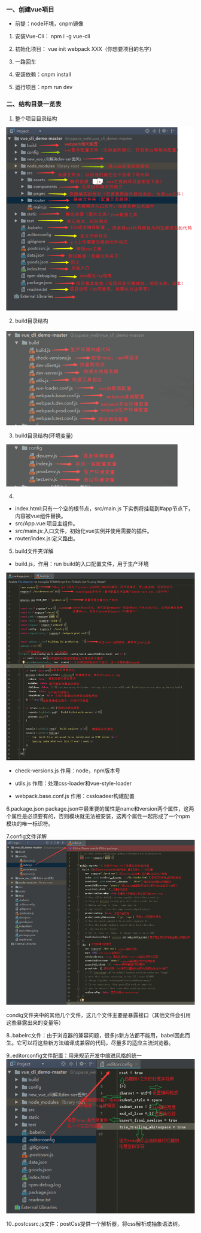 ### 一、创建vue项目

* 前提：node环境，cnpm镜像

1. 安装Vue-Cli：    npm i -g vue-cli

2. 初始化项目： vue init webpack XXX（你想要项目的名字）

3. 一路回车

4. 安装依赖：cnpm install

5. 运行项目：npm run dev

### 二、结构目录一览表

1. 整个项目目录结构
<img src="proImgs/1.png">

2. build目录结构
<img src="proImgs/build.png">

3. build目录结构(环境变量)
<img src="proImgs/config.png">

4. 
* index.html:只有一个空的根节点，src/main.js 下实例将挂载到#app节点下，内容被vue组件替换。
* src/App.vue:项目主组件。
* src/main.js:入口文件，初始化vue实例并使用需要的插件。
* router/index.js:定义路由。

5. build文件夹详解
* build.js，作用：run build的入口配置文件，用于生产环境
<img src="proImgs/build2.png">

* check-versions.js 作用：node，npm版本号

* utils.js 作用：处理css-loader和vue-style-loader

* webpack.base.conf.js 作用：cssloadeer构建配置

6.package.json
package.json中最重要的属性是name和version两个属性，这两个属性是必须要有的，否则模块就无法被安装，这两个属性一起形成了一个npm模块的唯一标识符。

7.config文件详解
<img src="proImgs/config2.png">

condig文件夹中的其他几个文件，这几个文件主要是暴露接口（其他文件会引用这些暴露出来的变量等）

8..babelrc文件：由于浏览器的兼容问题，很多js新方法都不能用，babel因此而生。它可以将这些新方法编译成兼容的代码，尽量多的适应主流浏览器。

9..editorconfig文件配置：用来规范开发中缩进风格的统一
<img src="proImgs/editor.png">

10..postcssrc.js文件：postCss提供一个解析器，将css解析成抽象语法树。